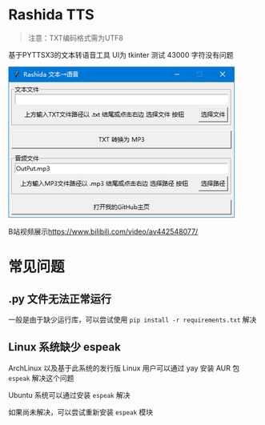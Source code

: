 # Rashida TTS

> 注意：TXT编码格式需为UTF8

基于PYTTSX3的文本转语音工具
UI为 tkinter
测试 43000 字符没有问题

![界面展示](Snipaste_2023-04-15_15-39-20.png "界面展示")

B站视频展示<https://www.bilibili.com/video/av442548077/>

# 常见问题

## .py 文件无法正常运行

一般是由于缺少运行库，可以尝试使用 `pip install -r requirements.txt` 解决

## Linux 系统缺少 espeak

ArchLinux 以及基于此系统的发行版 Linux 用户可以通过 yay 安装 AUR 包 `espeak` 解决这个问题

Ubuntu 系统可以通过安装 `espeak` 解决

如果尚未解决，可以尝试重新安装 `espeak` 模块
